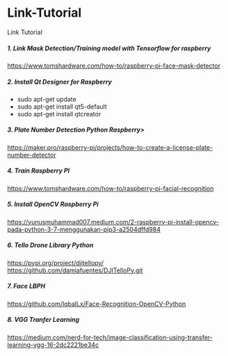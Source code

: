 # Link-Tutorial
Link Tutorial<br/>
##### 1. Link Mask Detection/Training model with Tensorflow for raspberry
https://www.tomshardware.com/how-to/raspberry-pi-face-mask-detector<br/>
##### 2. Install Qt Designer for Raspberry 
- sudo apt-get update
- sudo apt-get install qt5-default
- sudo apt-get install qtcreator<br/>
##### 3. Plate Number Detection Python Raspberry>
https://maker.pro/raspberry-pi/projects/how-to-create-a-license-plate-number-detector<br/>
##### 4. Train Raspberry PI
https://www.tomshardware.com/how-to/raspberry-pi-facial-recognition<br/>
##### 5. Install OpenCV Raspberry Pi
https://yunusmuhammad007.medium.com/2-raspberry-pi-install-opencv-pada-python-3-7-menggunakan-pip3-a2504dffd984<br/>
##### 6. Tello Drone Library Python
https://pypi.org/project/djitellopy/<br/>
https://github.com/damiafuentes/DJITelloPy.git<br/>
##### 7. Face LBPH
https://github.com/IqbalLx/Face-Recognition-OpenCV-Python<br/>
##### 8. VGG Tranfer Learning
https://medium.com/nerd-for-tech/image-classification-using-transfer-learning-vgg-16-2dc2221be34c

